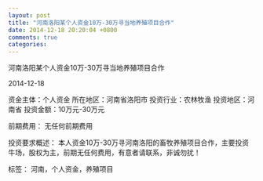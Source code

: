 ```yaml
---
layout: post
title: "河南洛阳某个人资金10万-30万寻当地养殖项目合作"
date: 2014-12-18 20:20:04 +0800
comments: true
categories: 
---
```

河南洛阳某个人资金10万-30万寻当地养殖项目合作



2014-12-18

资金主体：个人资金
所在地区：河南省洛阳市
投资行业：农林牧渔
投资地区：河南省
投资金额：10万元-30万元

前期费用：
无任何前期费用

投资要求概述：
本人资金10万-30万寻河南洛阳的畜牧养殖项目合作，主要投资牛场，股权为主，前期无任何费用，有意者请联系，非诚勿扰！

标签：
河南，个人资金，养殖项目

